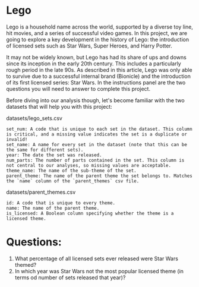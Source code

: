 # Lego

Lego is a household name across the world, supported by a diverse toy line, hit movies, and a series of successful video games. In this project, we are going to explore a key development in the history of Lego: the introduction of licensed sets such as Star Wars, Super Heroes, and Harry Potter.

It may not be widely known, but Lego has had its share of ups and downs since its inception in the early 20th century. This includes a particularly rough period in the late 90s. As described in this article, Lego was only able to survive due to a successful internal brand (Bionicle) and the introduction of its first licensed series: Star Wars. In the instructions panel are the two questions you will need to answer to complete this project.

Before diving into our analysis though, let's become familiar with the two datasets that will help you with this project:

datasets/lego_sets.csv

    set_num: A code that is unique to each set in the dataset. This column is critical, and a missing value indicates the set is a duplicate or invalid!
    set_name: A name for every set in the dataset (note that this can be the same for different sets).
    year: The date the set was released.
    num_parts: The number of parts contained in the set. This column is not central to our analyses, so missing values are acceptable.
    theme_name: The name of the sub-theme of the set.
    parent_theme: The name of the parent theme the set belongs to. Matches the `name` column of the `parent_themes` csv file.

datasets/parent_themes.csv

    id: A code that is unique to every theme.
    name: The name of the parent theme.
    is_licensed: A Boolean column specifying whether the theme is a licensed theme.

# Questions:

1. What percentage of all licensed sets ever released were Star Wars themed?
2. In which year was Star Wars not the most popular licensed theme (in terms od number of sets released that year)?